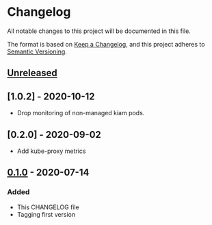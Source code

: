 # Changelog

All notable changes to this project will be documented in this file.

The format is based on [Keep a Changelog](https://keepachangelog.com/en/1.0.0/),
and this project adheres to [Semantic Versioning](https://semver.org/spec/v2.0.0.html).

## [Unreleased]

## [1.0.2] - 2020-10-12

- Drop monitoring of non-managed kiam pods.

## [0.2.0] - 2020-09-02

- Add kube-proxy metrics

## [0.1.0] - 2020-07-14

### Added

- This CHANGELOG file
- Tagging first version

[unreleased]: https://github.com/giantswarm/g8s-prometheus/compare/v0.1.0...HEAD
[0.1.0]: https://github.com/giantswarm/g8s-prometheus/tag/v0.1.0
